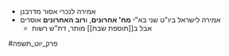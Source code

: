 - אמירה לנכרי אסור מדרבנן
- אמירה לישראל ביו"ט שני בא"י **מח' אחרונים**, ו**רוב האחרונים** אוסרים
	- אבל ב[[תוספת שבת]] מותר, דת"ש רשות

#פרק_יוט_תשפה 